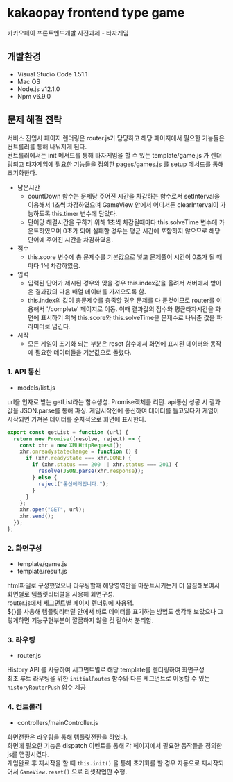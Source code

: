 # kakaopay frontend type game

카카오페이 프론트엔드개발 사전과제 - 타자게임

## 개발환경

- Visual Studio Code 1.51.1
- Mac OS
- Node.js v12.1.0
- Npm v6.9.0

## 문제 해결 전략

서비스 진입시 페이지 렌더링은 router.js가 담당하고 해당 페이지에서 필요한 기능들은 컨트롤러를 통해 나눠지게 된다. <br/>컨트롤러에서는 init 메서드를 통해 타자게임을 할 수 있는 template/game.js 가 렌더링되고 타자게임에 필요한 기능들을 정의한 pages/games.js 를 setup 메서드를 통해 초기화한다.

- 남은시간
  - countDown 함수는 문제당 주어진 시간을 차감하는 함수로서 setInterval을 이용해서 1초씩 차감하였으며 GameView 안에서 어디서든 clearInterval이 가능하도록 this.timer 변수에 담았다.
  - 단어당 해결시간을 구하기 위해 1초씩 차감될때마다 this.solveTime 변수에 카운트하였으며 0초가 되어 실패할 경우는 평균 시간에 포함하지 않으므로 해당 단어에 주어진 시간을 차감하였음.
- 점수
  - this.score 변수에 총 문제수를 기본값으로 넣고 문제풀이 시간이 0초가 될 때마다 1씩 차감하였음.
- 입력
  - 입력된 단어가 제시된 경우와 맞을 경우 this.index값을 올려서 서버에서 받아온 결과값의 다음 배열 데이터를 가져오도록 함.
  - this.index의 값이 총문제수를 충족할 경우 문제를 다 푼것이므로 router를 이용해서 '/complete' 페이지로 이동. 이때 결과값의 점수와 평균타자시간을 화면에 표시하기 위해 this.score와 this.solveTime을 문제수로 나눠준 값을 파라미터로 넘긴다.
- 시작
  - 모든 게임이 초기화 되는 부분은 reset 함수에서 화면에 표시된 데이터와 동작에 필요한 데이터들을 기본값으로 돌렸다.

### 1. API 통신

- models/list.js

url을 인자로 받는 getList라는 함수생성.
Promise객체를 리턴.
api통신 성공 시 결과값을 JSON.parse를 통해 파싱.
게임시작전에 통신하여 데이터를 들고있다가 게임이 시작되면 가져온 데이터를 순차적으로 화면에 표시한다.

```javascript
export const getList = function (url) {
  return new Promise((resolve, reject) => {
    const xhr = new XMLHttpRequest();
    xhr.onreadystatechange = function () {
      if (xhr.readyState === xhr.DONE) {
        if (xhr.status === 200 || xhr.status === 201) {
          resolve(JSON.parse(xhr.response));
        } else {
          reject("통신에러입니다.");
        }
      }
    };
    xhr.open("GET", url);
    xhr.send();
  });
};
```

### 2. 화면구성

- template/game.js
- template/result.js

html파일로 구성했었으나 라우팅할때 해당영역만을 마운트시키는게 더 깔끔해보여서 화면별로 템플릿리터럴을 사용해 화면구성.<br/>
router.js에서 세그먼트별 페이지 렌더링에 사용됌. <br/> \${}를 사용해 템플릿리터럴 안에서 바로 데이터를 표기하는 방법도 생각해 보았으나
그렇게하면 기능구현부분이 깔끔하지 않을 것 같아서 분리함.

### 3. 라우팅

- router.js

History API 를 사용하여 세그먼트별로 해당 template를 렌더링하여 화면구성<br/>
최초 루트 라우팅을 위한 `initialRoutes` 함수와 다른 세그먼트로 이동할 수 있는 `historyRouterPush` 함수 제공

### 4. 컨트롤러

- controllers/mainController.js

화면전환은 라우팅을 통해 템플릿전환을 하였다. <br/>
화면에 필요한 기능은 dispatch 이벤트를 통해 각 페이지에서 필요한 동작들을 정의한 js를 맵핑시켰다.<br/>
게임완료 후 재시작을 할 때 `this.init()` 을 통해 초기화를 할 경우 자동으로 재시작되어서 `GameView.reset()` 으로 리셋작업만 수행.
